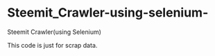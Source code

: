 # Steemit_Crawler-using-selenium-
Steemit Crawler(using Selenium)

This code is just for scrap data.
